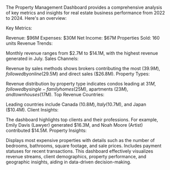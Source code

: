 The Property Management Dashboard provides a comprehensive analysis of key metrics and insights for real estate business performance from 2022 to 2024. Here's an overview:

Key Metrics:

Revenue: $96M
Expenses: $30M
Net Income: $67M
Properties Sold: 160 units
Revenue Trends:

Monthly revenue ranges from $2.7M to $14.1M, with the highest revenue generated in July.
Sales Channels:

Revenue by sales methods shows brokers contributing the most ($39.9M), followed by online ($29.5M) and direct sales ($26.8M).
Property Types:

Revenue distribution by property type indicates condos leading at $31M, followed by single-family homes ($25M), apartments ($23M), and townhouses ($17M).
Top Revenue Countries:

Leading countries include Canada ($10.8M), Italy ($10.7M), and Japan ($10.4M).
Client Insights:

The dashboard highlights top clients and their professions. For example, Emily Davis (Lawyer) generated $16.3M, and Noah Moore (Artist) contributed $14.5M.
Property Insights:

Displays most expensive properties with details such as the number of bedrooms, bathrooms, square footage, and sale prices.
Includes payment statuses for recent transactions.
This dashboard effectively visualizes revenue streams, client demographics, property performance, and geographic insights, aiding in data-driven decision-making.
